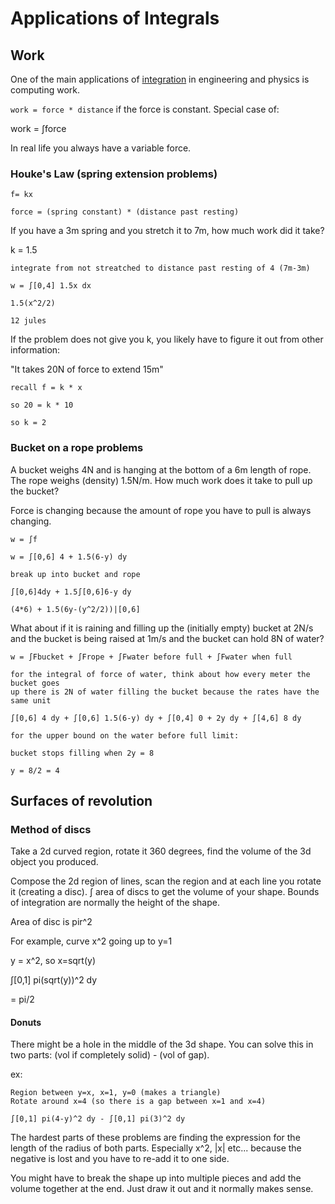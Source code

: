 # Applications of Integrals

## Work

One of the main applications of [integration](./integration.md) in engineering and physics is
computing work.

`work = force * distance` if the force is constant. Special case of:

work = ∫force

In real life you always have a variable force.

### Houke's Law (spring extension problems)

```
f= kx

force = (spring constant) * (distance past resting)
```

If you have a 3m spring and you stretch it to 7m, how much work did it take?

k = 1.5

```
integrate from not streatched to distance past resting of 4 (7m-3m)

w = ∫[0,4] 1.5x dx

1.5(x^2/2)

12 jules
```

If the problem does not give you k, you likely have to figure it out from other
information:

"It takes 20N of force to extend 15m"

```
recall f = k * x

so 20 = k * 10

so k = 2
```

### Bucket on a rope problems

A bucket weighs 4N and is hanging at the bottom of a 6m length of rope. The rope
weighs (density) 1.5N/m. How much work does it take to pull up the bucket?

Force is changing because the amount of rope you have to pull is always
changing.

```
w = ∫f

w = ∫[0,6] 4 + 1.5(6-y) dy

break up into bucket and rope

∫[0,6]4dy + 1.5∫[0,6]6-y dy

(4*6) + 1.5(6y-(y^2/2))|[0,6]
```

What about if it is raining and filling up the (initially empty) bucket at 2N/s and the bucket is
being raised at 1m/s and the bucket can hold 8N of water?

```
w = ∫Fbucket + ∫Frope + ∫Fwater before full + ∫Fwater when full

for the integral of force of water, think about how every meter the bucket goes
up there is 2N of water filling the bucket because the rates have the same unit

∫[0,6] 4 dy + ∫[0,6] 1.5(6-y) dy + ∫[0,4] 0 + 2y dy + ∫[4,6] 8 dy

for the upper bound on the water before full limit:

bucket stops filling when 2y = 8

y = 8/2 = 4
```

## Surfaces of revolution

### Method of discs

Take a 2d curved region, rotate it 360 degrees, find the volume of the 3d object
you produced.

Compose the 2d region of lines, scan the region and at each line you rotate it
(creating a disc). ∫ area of discs to get the volume of your shape. Bounds of
integration are normally the height of the shape.

Area of disc is pir^2

For example, curve x^2 going up to y=1

y = x^2, so x=sqrt(y)

∫[0,1] pi(sqrt(y))^2 dy

= pi/2

#### Donuts

There might be a hole in the middle of the 3d shape. You can solve this in two
parts: (vol if completely solid) - (vol of gap).

ex:

```
Region between y=x, x=1, y=0 (makes a triangle)
Rotate around x=4 (so there is a gap between x=1 and x=4)

∫[0,1] pi(4-y)^2 dy - ∫[0,1] pi(3)^2 dy
```

The hardest parts of these problems are finding the expression for the length of
the radius of both parts. Especially x^2, |x| etc... because the negative is
lost and you have to re-add it to one side.

You might have to break the shape up into multiple pieces and add the volume
together at the end. Just draw it out and it normally makes sense.
